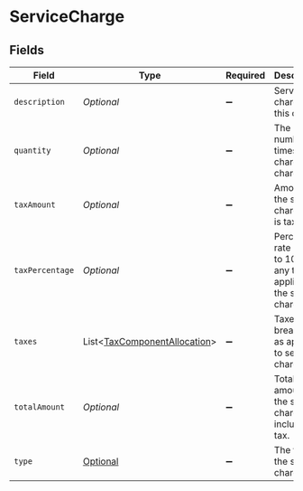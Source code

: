 # ServiceCharge


## Fields

| Field                                                                         | Type                                                                          | Required                                                                      | Description                                                                   | Example                                                                       |
| ----------------------------------------------------------------------------- | ----------------------------------------------------------------------------- | ----------------------------------------------------------------------------- | ----------------------------------------------------------------------------- | ----------------------------------------------------------------------------- |
| `description`                                                                 | *Optional<String>*                                                            | :heavy_minus_sign:                                                            | Service charges for this order.                                               | A service charge                                                              |
| `quantity`                                                                    | *Optional<Long>*                                                              | :heavy_minus_sign:                                                            | The number of times the charge is charged.                                    | 1                                                                             |
| `taxAmount`                                                                   | *Optional<BigDecimal>*                                                        | :heavy_minus_sign:                                                            | Amount of the service charge that is tax.                                     | 0                                                                             |
| `taxPercentage`                                                               | *Optional<BigDecimal>*                                                        | :heavy_minus_sign:                                                            | Percentage rate (from 0 to 100) of any tax applied to the service charge.     | 0                                                                             |
| `taxes`                                                                       | List<[TaxComponentAllocation](../../models/shared/TaxComponentAllocation.md)> | :heavy_minus_sign:                                                            | Taxes breakdown as applied to service charges.                                |                                                                               |
| `totalAmount`                                                                 | *Optional<BigDecimal>*                                                        | :heavy_minus_sign:                                                            | Total amount of the service charge, including tax.                            | 0                                                                             |
| `type`                                                                        | [Optional<ServiceChargeType>](../../models/shared/ServiceChargeType.md)       | :heavy_minus_sign:                                                            | The type of the service charge.                                               | Overpayment                                                                   |